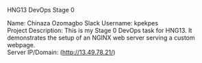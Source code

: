 HNG13 DevOps Stage 0

Name: Chinaza Ozomagbo
Slack Username: kpekpes  
Project Description: This is my Stage 0 DevOps task for HNG13. It demonstrates the setup of an NGINX web server serving a custom webpage.  
Server IP/Domain: (http://13.49.78.21/)
